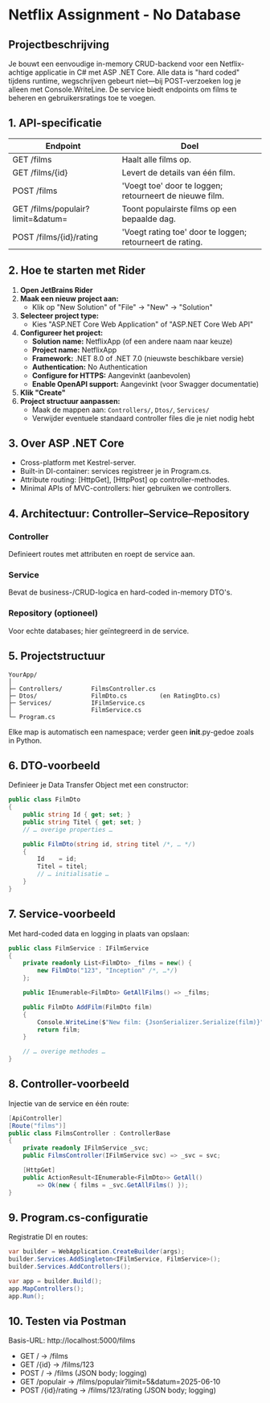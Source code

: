 # Netflix Assignment - No Database

## Projectbeschrijving
Je bouwt een eenvoudige in-memory CRUD-backend voor een Netflix-achtige applicatie in C# met ASP .NET Core. Alle data is "hard coded" tijdens runtime, wegschrijven gebeurt niet—bij POST-verzoeken log je alleen met Console.WriteLine. De service biedt endpoints om films te beheren en gebruikersratings toe te voegen.

## 1. API-specificatie

| Endpoint | Doel |
|----------|------|
| GET /films | Haalt alle films op. |
| GET /films/{id} | Levert de details van één film. |
| POST /films | 'Voegt toe' door te loggen; retourneert de nieuwe film. |
| GET /films/populair?limit=&datum= | Toont populairste films op een bepaalde dag. |
| POST /films/{id}/rating | 'Voegt rating toe' door te loggen; retourneert de rating. |

## 2. Hoe te starten met Rider

1. **Open JetBrains Rider**
2. **Maak een nieuw project aan:**
   - Klik op "New Solution" of "File" → "New" → "Solution"
3. **Selecteer project type:**
   - Kies "ASP.NET Core Web Application" of "ASP.NET Core Web API"
4. **Configureer het project:**
   - **Solution name:** NetflixApp (of een andere naam naar keuze)
   - **Project name:** NetflixApp
   - **Framework:** .NET 8.0 of .NET 7.0 (nieuwste beschikbare versie)
   - **Authentication:** No Authentication
   - **Configure for HTTPS:** Aangevinkt (aanbevolen)
   - **Enable OpenAPI support:** Aangevinkt (voor Swagger documentatie)
5. **Klik "Create"**
6. **Project structuur aanpassen:**
   - Maak de mappen aan: `Controllers/`, `Dtos/`, `Services/`
   - Verwijder eventuele standaard controller files die je niet nodig hebt

## 3. Over ASP .NET Core

- Cross-platform met Kestrel-server.
- Built-in DI-container: services registreer je in Program.cs.
- Attribute routing: [HttpGet], [HttpPost] op controller-methodes.
- Minimal APIs of MVC-controllers: hier gebruiken we controllers.

## 4. Architectuur: Controller–Service–Repository

### Controller
Definieert routes met attributen en roept de service aan.

### Service
Bevat de business-/CRUD-logica en hard-coded in-memory DTO's.

### Repository (optioneel)
Voor echte databases; hier geïntegreerd in de service.

## 5. Projectstructuur

```
YourApp/
│
├─ Controllers/        FilmsController.cs
├─ Dtos/               FilmDto.cs         (en RatingDto.cs)
├─ Services/           IFilmService.cs  
│                      FilmService.cs
└─ Program.cs
```

Elke map is automatisch een namespace; verder geen __init__.py-gedoe zoals in Python.

## 6. DTO-voorbeeld

Definieer je Data Transfer Object met een constructor:

```csharp
public class FilmDto
{
    public string Id { get; set; }
    public string Titel { get; set; }
    // … overige properties …

    public FilmDto(string id, string titel /*, … */)
    {
        Id    = id;
        Titel = titel;
        // … initialisatie …
    }
}
```

## 7. Service-voorbeeld

Met hard-coded data en logging in plaats van opslaan:

```csharp
public class FilmService : IFilmService
{
    private readonly List<FilmDto> _films = new() {
        new FilmDto("123", "Inception" /*, …*/)
    };

    public IEnumerable<FilmDto> GetAllFilms() => _films;

    public FilmDto AddFilm(FilmDto film)
    {
        Console.WriteLine($"New film: {JsonSerializer.Serialize(film)}");
        return film;
    }

    // … overige methodes …
}
```

## 8. Controller-voorbeeld

Injectie van de service en één route:

```csharp
[ApiController]
[Route("films")]
public class FilmsController : ControllerBase
{
    private readonly IFilmService _svc;
    public FilmsController(IFilmService svc) => _svc = svc;

    [HttpGet]
    public ActionResult<IEnumerable<FilmDto>> GetAll()
        => Ok(new { films = _svc.GetAllFilms() });
}
```

## 9. Program.cs-configuratie

Registratie DI en routes:

```csharp
var builder = WebApplication.CreateBuilder(args);
builder.Services.AddSingleton<IFilmService, FilmService>();
builder.Services.AddControllers();

var app = builder.Build();
app.MapControllers();
app.Run();
```

## 10. Testen via Postman

Basis-URL: http://localhost:5000/films

- GET / → /films
- GET /{id} → /films/123
- POST / → /films (JSON body; logging)
- GET /populair → /films/populair?limit=5&datum=2025-06-10
- POST /{id}/rating → /films/123/rating (JSON body; logging) 